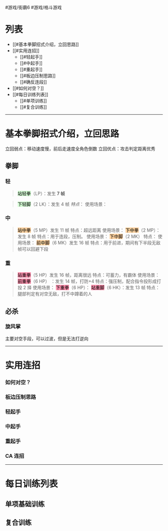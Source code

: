 #游戏/街霸6 #游戏/格斗游戏
# 列表
- [[#基本拳脚招式介绍，立回思路]]
- [[#实用连招]]
	- [[#轻起手]]
	- [[#中起手]]
	- [[#重起手]]
	- [[#板边压制思路]]
	- [[#确反连段]]
- [[#如何对空？]]
- [[#每日训练列表]]
	- [[#单项训练]]
	- [[#复合训练]]
---
# 基本拳脚招式介绍，立回思路
立回弱点：移动速度慢，前后走速度全角色倒数
立回优点：攻击判定距离优秀
## 拳脚
### 轻 
><mark style="background: #BBFABBA6;">站轻拳</mark>（LP）：发生 **7 帧**

><mark style="background: #BBFABBA6;">下轻脚</mark>（2 LK）：发生 4 帧
*特点*：
使用场景：
### 中
><mark style="background: #FFB86CA6;">站中拳</mark>（5 MP）发生 11 帧
>特点：超远距离
>使用场景：
><mark style="background: #FFB86CA6;">下中拳</mark>（2 MP）：发生 8 帧
>特点：用于连段，压制。
>使用场景：
><mark style="background: #FFB86CA6;">下中脚</mark>（2 MK）
特点：
使用场景：
><mark style="background: #FFB86CA6;">前中脚</mark>（6 MK）发生 16 帧
>特点：用于前进，期间有下半段无敌帧可以回避下段
### 重
><mark style="background: #FF5582A6;">站重拳</mark>（5 HP）发生 16 帧，距离很远
>特点：可蓄力，有霸体
>使用场景：
><mark style="background: #FF5582A6;">前重拳</mark>（6 HP） ：发生 14 帧，打防+4
>特点：强压制，配合指令投形成打投 2 择
>使用场景：
><mark style="background: #FF5582A6;">下重拳</mark>（6 HP）：
><mark style="background: #FF5582A6;">站重脚</mark>（6 HK）：发生 13 帧
>特点：腿部判定有对空无敌，打不中蹲着的人
## 必杀
### 旋风掌
主要对空手段，可以过波，但是无法打逆向

---
# 实用连招
### 如何对空？

### 板边压制思路
### 轻起手
### 中起手
### 重起手
### CA 连招

---
# 每日训练列表
## 单项基础训练
## 复合训练